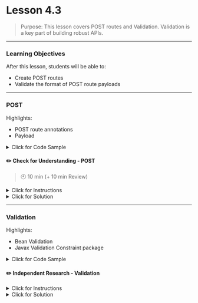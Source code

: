 # Lesson 4.3

> Purpose: This lesson covers POST routes and Validation. Validation is a key part of building robust APIs.

--- 

### Learning Objectives

After this lesson, students will be able to:

- Create POST routes
- Validate the format of POST route payloads

---

### POST


Highlights:

- POST route annotations
- Payload

<details>
<summary> Click for Code Sample </summary>

Walk students through the code below then use Postman to add a new product to the database

```sql
CREATE TABLE product (
  id BIGINT AUTO_INCREMENT NOT NULL,
  name VARCHAR(255),
  price DECIMAL(10,2),
  category VARCHAR(30),
  department VARCHAR(30),
  PRIMARY KEY (id)
);

INSERT INTO product (name, price, category, department) VALUES
('Diamond Necklace', 750.49, 'COMMERCIAL_NEW', 'JEWELRY'),
('Pooka Shell Bracelet', 7.50, 'HANDMADE', 'JEWELRY'),
('Commodore 64', 225.00, 'COMMERCIAL_USED', 'ELECTRONICS'),
('Baby Blue Tuxedo', 65.25, 'COMMERCIAL_USED', 'CLOTHING'),
('Rectangular Persian Rug', 7500.00, 'HANDMADE', 'HOMEGOODS');
```

```java
@PostMapping("/products")
@ResponseStatus(HttpStatus.CREATED)
public void addProduct(@RequestBody Product product) {
  productRepository.save(product);
}

```

</details>

#### :pencil2: Check for Understanding - POST

> :clock10: 10 min (+ 10 min Review)

<details>
<summary> Click for Instructions </summary>

Build a post route to add new students.

</details>

<details>
  <summary> Click for Solution </summary>

```java
@PostMapping("/students")
@ResponseStatus(HttpStatus.CREATED)
public void addStudent(@RequestBody Student student) {
  studentRepository.save(student);
}
```

</details>

---

### Validation


Highlights:

- Bean Validation
- Javax Validation Constraint package

<details>
<summary> Click for Code Sample </summary>

Walk students through the [Javax Validation Constraint Documentation](https://docs.oracle.com/javaee/7/api/javax/validation/constraints/package-summary.html) then walk through the example below. And demonstrate what happens with a malformed POST request.

[validation springboot](https://reflectoring.io/bean-validation-with-spring-boot/)
[validation baeldung](https://www.baeldung.com/javax-validation)

First you have to add spring-boot-starter validation on the pom.xml file

```xml
<dependency>
  <groupId>org.springframework.boot</groupId>
  <artifactId>spring-boot-starter-validation</artifactId>
</dependency>
```

If you are using spring-boot-devtools dependency you may want to add this line to the application.properties to avoid trace were printed on the response errors

```
server.error.include-stacktrace=never
```

If you are not using spring-boot-devtools dependency you need to add these lines in the application.properties to print the error messages on the response errors

```
server.error.include-message=always
server.error.include-binding-errors=always
``



```java
public class Product {
  private long id;

  @NotEmpty(message = "You must supply a product name")
  private String name;

  // Validates the maximum number of digits for the integral and fractional parts
  @Digits(integer = 6, fraction = 2)
  private BigDecimal price;
  private Category category;
  private Department department;
}
```

```java
public enum Department {
  CLOTHING, HOMEGOODS, ART, JEWELRY, ELECTRONICS
}
```

```java
public enum Category {
  HANDMADE,  COMMERCIAL_NEW, COMMERCIAL_USED
}
```

In order to actually perform the validation on a request, we have to include the `@Valid` annotation in our controller.

```java
@PostMapping("/products")
@ResponseStatus(HttpStatus.CREATED)
public void addProduct(@RequestBody @Valid Product product) {
  productRepository.save(product);
}
```

</details>

#### :pencil2: Independent Research - Validation

<details>
<summary> Click for Instructions</summary>

Use the the [Javax Validation Constraint Documentation](https://docs.oracle.com/javaee/7/api/javax/validation/constraints/package-summary.html) to add thorough validation to the Course, Faculty, Student, Section, and Grade models

</details>

<details>
  <summary> Click for Solution </summary>

```java
@Entity
@Table(name = "student")
public class Student {
    @Id
    @GeneratedValue(strategy = GenerationType.IDENTITY)
    private Integer id;

    @NotEmpty(message = "First name cannot be empty")
    private String firstName;
    @NotEmpty(message = "Last name cannot be empty")
    private String lastName;

    // constructors, getters, and setters omitted for brevity
}
```

</details>
